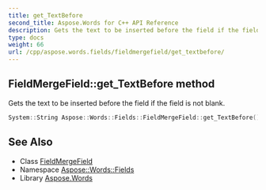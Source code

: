 ```yaml
---
title: get_TextBefore
second_title: Aspose.Words for C++ API Reference
description: Gets the text to be inserted before the field if the field is not blank.
type: docs
weight: 66
url: /cpp/aspose.words.fields/fieldmergefield/get_textbefore/
---
```

## FieldMergeField::get_TextBefore method


Gets the text to be inserted before the field if the field is not blank.

```cpp
System::String Aspose::Words::Fields::FieldMergeField::get_TextBefore()
```

## See Also

* Class [FieldMergeField](../)
* Namespace [Aspose::Words::Fields](../../)
* Library [Aspose.Words](../../../)
